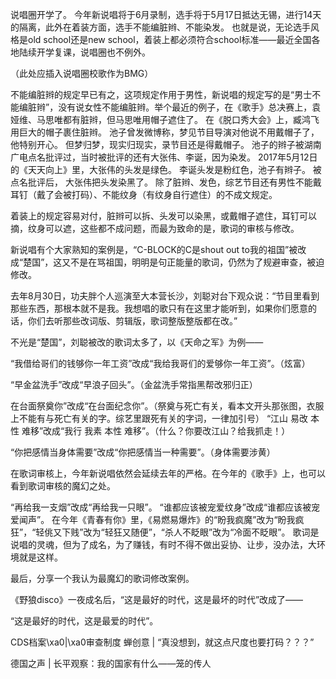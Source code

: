 

说唱圈开学了。 今年新说唱将于6月录制，选手将于5月17日抵达无锡，进行14天的隔离，此外在着装方面，选手不能编脏辫、不能染发。 也就是说，无论选手风格是old school还是new school，着装上都必须符合school标准——最近全国各地陆续开学复课，说唱圈也不例外。

（此处应插入说唱圈校歌作为BMG）

不能编脏辫的规定早已有之，这项规定作用于男性，新说唱的规定写的是“男士不能编脏辫”，没有说女性不能编脏辫。举个最近的例子，在《歌手》总决赛上，袁娅维、马思唯都有脏辫，但马思唯用帽子遮住了。 在《脱口秀大会》上，臧鸿飞用巨大的帽子裹住脏辫。 池子曾发微博称，梦见节目导演对他说不用戴帽子了，他特别开心。 但梦归梦，现实归现实，录节目还是得戴帽子。 池子的辫子被湖南广电点名批评过，当时被批评的还有大张伟、李诞，因为染发。 2017年5月12日的《天天向上》里，大张伟的头发是绿色。 李诞头发是粉红色，池子有辫子。 被点名批评后， 大张伟把头发染黑了。 除了脏辫、发色，综艺节目还有男性不能戴耳钉（戴了会被打码）、不能纹身（有纹身自行遮住）的不成文规定。

着装上的规定容易对付，脏辫可以拆、头发可以染黑，或戴帽子遮住，耳钉可以摘，纹身可以遮，这些都不成问题，而最为致命的是，歌词的审核与修改。

新说唱有个大家熟知的案例是，“C-BLOCK的C是shout out to我的祖国”被改成“楚国”，这又不是在骂祖国，明明是句正能量的歌词，仍然为了规避审查，被迫修改。

去年8月30日，功夫胖个人巡演至大本营长沙，刘聪对台下观众说：“节目里看到那些东西，那根本就不是我。我想唱的歌只有在这里才能听到，如果你们愿意的话，你们去听那些改词版、剪辑版，歌词整版整版都在改。”

不光是“楚国”，刘聪被改的歌词太多了，以《天命之军》为例——

“我借给哥们的钱够你一年工资”改成“我给我哥们的爱够你一年工资”。（炫富）

“早金盆洗手”改成“早浪子回头”。（金盆洗手常指黑帮改邪归正）

在台面祭奠你”改成“在台面纪念你”。（祭奠与死亡有关，看本文开头那张图，衣服上不能有与死亡有关的字。综艺里跟死有关的字词，一律加引号） “江山 易改 本性 难移”改成“我行 我素 本性 难移”。（什么？你要改江山？给我抓走！）

“你把感情当身体需要”改成“你把感情当一种需要”。（身体需要涉黄）

在歌词审核上，今年新说唱依然会延续去年的严格。在今年的《歌手》上，也可以看到歌词审核的魔幻之处。

“再给我一支烟”改成“再给我一只眼”。 “谁都应该被宠爱纹身”改成“谁都应该被宠爱闻声”。 在今年《青春有你》里，《易燃易爆炸》的“盼我疯魔”改为“盼我疯狂”，“轻佻又下贱”改为“轻狂又随便”，“杀人不眨眼”改为“冷面不眨眼”。 歌词是说唱的灵魂，但为了成名，为了赚钱，有时不得不做出妥协、让步，没办法，大环境就是这样。

最后，分享一个我认为最魔幻的歌词修改案例。

《野狼disco》一夜成名后，“这是最好的时代，这是最坏的时代”改成了——

“这是最好的时代，这是最爱的时代”。  

CDS档案\xa0|\xa0审查制度 蝉创意 | “真没想到，就这点尺度也要打码？？？” 

德国之声 | 长平观察：我的国家有什么——笼的传人 
